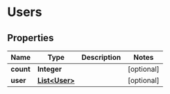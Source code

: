 
# Users

## Properties
Name | Type | Description | Notes
------------ | ------------- | ------------- | -------------
**count** | **Integer** |  |  [optional]
**user** | [**List&lt;User&gt;**](User.md) |  |  [optional]



